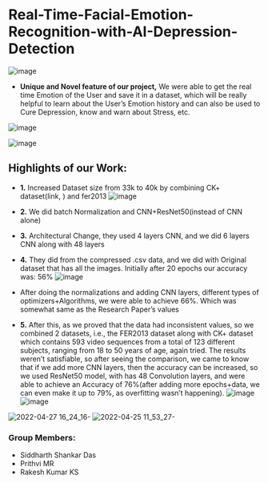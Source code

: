 # Real-Time-Facial-Emotion-Recognition-with-AI-Depression-Detection
![image](https://github.com/SSD-Siddharth/Real-Time-Facial-Emotion-Recognition-with-AI-Depression-Detection/assets/72315144/dd42a141-a96c-44d1-8eee-3d1dff03dbd0)

* **Unique and Novel feature of our project,** 
We  were able to get the real time Emotion of the User and save it in a dataset, which will be really helpful to learn about the User’s Emotion history and can also be used to Cure Depression, know and warn about Stress, etc.

![image](https://github.com/SSD-Siddharth/Real-Time-Facial-Emotion-Recognition-with-AI-Depression-Detection/assets/72315144/175ac9a6-77cb-4d09-93cb-3df1bd1f7108)

![image](https://github.com/SSD-Siddharth/Real-Time-Facial-Emotion-Recognition-with-AI-Depression-Detection/assets/72315144/2e688f2b-69ea-49f6-bd74-4502d4472e49)


## Highlights of our Work:
* **1.**	Increased Dataset size from 33k to 40k by combining CK+ dataset(link, ) and fer2013 
![image](https://github.com/SSD-Siddharth/Real-Time-Facial-Emotion-Recognition-with-AI-Depression-Detection/assets/72315144/d2d149c6-5f4d-4d5f-9051-1d430d463008)

* **2.**	We did batch Normalization and CNN+ResNet50(instead of CNN alone)
* **3.**	Architectural Change, they used 4 layers CNN, and we did 6 layers CNN along with 48 layers 
* **4.**	They did from the compressed .csv data, and we did with Original dataset that has all the images. Initially after 20 epochs our accuracy was: 56% 
![image](https://github.com/SSD-Siddharth/Real-Time-Facial-Emotion-Recognition-with-AI-Depression-Detection/assets/72315144/1b482018-3080-41dc-95f2-2925e8649c0f)

* After doing the normalizations and adding CNN layers, different types of optimizers+Algorithms, we were able to achieve 66%. Which was somewhat same as the Research Paper’s values
* **5.** After this, as we proved that the data had inconsistent values, so we combined 2 datasets, i.e., the FER2013 dataset along with CK+ dataset which contains 593 video sequences from a total of 123 different subjects, ranging from 18 to 50 years of age, again tried. The results weren’t satisfiable, so after seeing the comparison, we came to know that if we add more CNN layers, then the accuracy can be increased, so we used ResNet50 model, with has 48 Convolution layers, and were able to achieve an Accuracy of 76%(after adding more epochs+data, we can even make it up to 79%, as overfitting wasn’t happening).
![image](https://github.com/SSD-Siddharth/Real-Time-Facial-Emotion-Recognition-with-AI-Depression-Detection/assets/72315144/badaf438-ee4a-43cd-bdfa-6b34a571cda9)
![image](https://github.com/SSD-Siddharth/Real-Time-Facial-Emotion-Recognition-with-AI-Depression-Detection/assets/72315144/0a433bbe-c2c3-4780-b3aa-4cf2103a0428)



![2022-04-27 16_24_16-](https://github.com/SSD-Siddharth/Real-Time-Facial-Emotion-Recognition-with-AI-Depression-Detection/assets/72315144/4f507489-615a-46ba-896c-b36bb88efda9)
![2022-04-25 11_53_27-](https://github.com/SSD-Siddharth/Real-Time-Facial-Emotion-Recognition-with-AI-Depression-Detection/assets/72315144/fc9fe271-fe1a-4370-80f7-d731340be40e)


### Group Members:
- Siddharth Shankar Das
- Prithvi MR
- Rakesh Kumar KS
